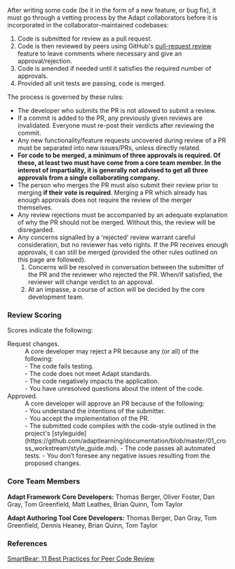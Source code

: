 After writing some code (be it in the form of a new feature, or bug fix), it must go through a vetting process by the Adapt collaborators before it is incorporated in the collaborator-maintained codebases:

1. Code is submitted for review as a pull request.
1. Code is then reviewed by peers using GitHub's [pull-request review](https://help.github.com/articles/about-pull-request-reviews/) feature to leave comments where necessary and give an approval/rejection.
1. Code is amended if needed until it satisfies the required number of approvals.
1. Provided all unit tests are passing, code is merged.

The process is governed by these rules:
* The developer who submits the PR is not allowed to submit a review.
* If a commit is added to the PR, any previously given reviews are invalidated. Everyone must re-post their verdicts after reviewing the commit.
* Any new functionality/feature requests uncovered during review of a PR must be separated into new issues/PRs, unless directly related.
* **For code to be merged, a minimum of three approvals is required. Of these, at least two must have come from a core team member. In the interest of impartiality, it is generally not advised to get all three approvals from a single collaborating company.**  
* The person who merges the PR must also submit their review prior to merging **if their vote is required**. Merging a PR which already has enough approvals does not require the review of the merger themselves.
* Any review rejections must be accompanied by an adequate explanation of why the PR should not be merged. Without this, the review will be disregarded.
* Any concerns signalled by a 'rejected' review warrant careful consideration, but no reviewer has veto rights. If the PR receives enough approvals, it can still be merged (provided the other rules outlined on this page are followed).
  1. Concerns will be resolved in conversation between the submitter of the PR and the reviewer who rejected the PR. When/if satisfied, the reviewer will change verdict to an approval.
  2. At an impasse, a course of action will be decided by the core development team.

### Review Scoring
Scores indicate the following:  
<dl>
<dt>Request changes.</dt>
<dd>A core developer may reject a PR because any (or all) of the following:<br /> 
- The code fails testing.<br />
- The code does not meet Adapt standards.<br />
- The code negatively impacts the application.<br />
- You have unresolved questions about the intent of the code.</dd>
<dt>Approved.</dt>
<dd>A core developer will approve an PR because of the following:<br /> 
- You understand the intentions of the submitter.<br /> 
- You accept the implementation of the PR.<br />
- The submitted code complies with the code-style outlined in the project's [styleguide](https://github.com/adaptlearning/documentation/blob/master/01_cross_workstream/style_guide.md).
- The code passes all automated tests.
- You don’t foresee any negative issues resulting from the proposed changes.
</dd>
</dl>

### Core Team Members

**Adapt Framework Core Developers:** Thomas Berger, Oliver Foster, Dan Gray, Tom Greenfield, Matt Leathes, Brian Quinn, Tom Taylor
 
**Adapt Authoring Tool Core Developers:** Thomas Berger, Dan Gray, Tom Greenfield, Dennis Heaney, Brian Quinn, Tom Taylor

### References

[SmartBear: 11 Best Practices for Peer Code Review](http://smartbear.com/smartbear/media/pdfs/wp-cc-11-best-practices-of-peer-code-review.pdf)